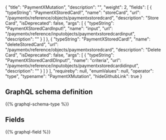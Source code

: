 {
  "title": "PaymentXMutation",
  "description": "",
  "weight": 2,
  "fields": [
    {
      "typeString": "PaymentXStoredCard!",
      "name": "storeCard",
      "url": "/paymentx/reference/objects/paymentxstoredcard",
      "description": "Store Card",
      "isDeprecated": false,
      "args": [
        {
          "typeString": "PaymentXStoredCardInput!",
          "name": "input",
          "url": "/paymentx/reference/inputobjects/paymentxstoredcardinput",
          "description": ""
        }
      ]
    },
    {
      "typeString": "PaymentXStoredCard!",
      "name": "deleteStoredCard",
      "url": "/paymentx/reference/objects/paymentxstoredcard",
      "description": "Delete Card",
      "isDeprecated": false,
      "args": [
        {
          "typeString": "PaymentXStoredCardIDInput!",
          "name": "criteria",
          "url": "/paymentx/reference/inputobjects/paymentxstoredcardidinput",
          "description": ""
        }
      ]
    }
  ],
  "requireby": null,
  "enumValues": null,
  "operator": "type",
  "typename": "PaymentXMutation",
  "hideGithubLink": true
}
## GraphQL schema definition

{{% graphql-schema-type %}}

## Fields

{{% graphql-field %}}
